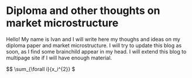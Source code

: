 # Diploma and other thoughts on market microstructure
Hello! My name is Ivan and I will write here my thoughs and ideas on my diploma paper and market microstructure. I will try to update this blog as soon, as I find some brainchild appear in my head. I will extend this blog to multipage site if I will have enough material. 


$$ \sum_{\forall i}{x_i^{2}} $
